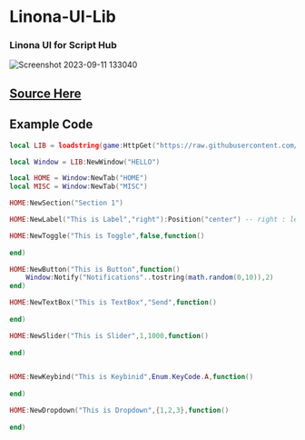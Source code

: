 # Linona-UI-Lib
### Linona UI for Script Hub
![Screenshot 2023-09-11 133040](https://github.com/3345-c-a-t-s-u-s/Linona-UI-Lib/assets/117000269/08f9887d-62e3-4c23-a063-7a50a921cdf5)

## [Source Here](https://raw.githubusercontent.com/3345-c-a-t-s-u-s/Linona-UI-Lib/main/source)

## Example Code
```lua
local LIB = loadstring(game:HttpGet("https://raw.githubusercontent.com/3345-c-a-t-s-u-s/Linona-UI-Lib/main/source"))()

local Window = LIB:NewWindow("HELLO")

local HOME = Window:NewTab("HOME")
local MISC = Window:NewTab("MISC")

HOME:NewSection("Section 1")

HOME:NewLabel("This is Label","right"):Position("center") -- right : left : center

HOME:NewToggle("This is Toggle",false,function()
	
end)

HOME:NewButton("This is Button",function()
	Window:Notify("Notifications"..tostring(math.random(0,10)),2)
end)

HOME:NewTextBox("This is TextBox","Send",function()
	
end)

HOME:NewSlider("This is Slider",1,1000,function()
	
end)


HOME:NewKeybind("This is Keybinid",Enum.KeyCode.A,function()
	
end)

HOME:NewDropdown("This is Dropdown",{1,2,3},function()
	
end)
```
